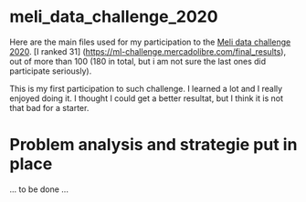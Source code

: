 # meli_data_challenge_2020

Here are the main files used for my participation to the [Meli data challenge 2020](https://ml-challenge.mercadolibre.com/). [I ranked 31] (https://ml-challenge.mercadolibre.com/final_results), out of more than 100 (180 in total, but i am not sure the last ones did participate seriously).

This is my first participation to such challenge. I learned a lot and I really enjoyed doing it. I thought I could get a better resultat, but I think it is not that bad for a starter. 

# Problem analysis and strategie put in place

... to be done ... 
